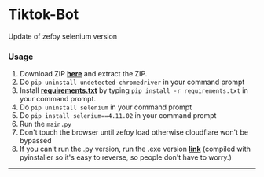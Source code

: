 # Tiktok-Bot
Update of zefoy selenium version
### Usage

1. Download ZIP <a href="https://github.com/platipus9999/Tiktok-Bot/archive/refs/heads/main.zip">**here**</a> and extract the ZIP.
2. Do `pip uninstall undetected-chromedriver` in your command prompt
3. Install <a href="https://github.com/platipus9999/Tiktok-Bot/blob/main/requirements.txt">**requirements.txt**</a> by typing `pip install -r requirements.txt` in your command prompt.
4. Do `pip uninstall selenium` in your command prompt
5. Do `pip install selenium==4.11.02` in your command prompt
6. Run the `main.py`
7. Don't touch the browser until zefoy load otherwise cloudflare won't be bypassed
8. If you can't run the .py version, run the .exe version <a href="https://mega.nz/file/Kx5hFJbQ#hUDdEZI1-M6WfesjI0KSJ3UOEc8Z0F-nO_7iQxQaR1E">**link**</a> (compiled with pyinstaller so it's easy to reverse, so people don't have to worry.)
--------------------------------------
